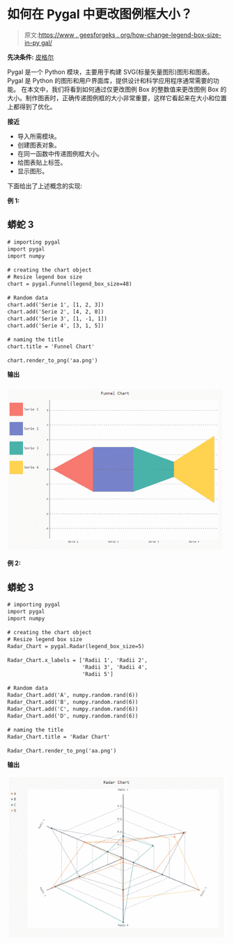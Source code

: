 # 如何在 Pygal 中更改图例框大小？

> 原文:[https://www . geesforgeks . org/how-change-legend-box-size-in-py gal/](https://www.geeksforgeeks.org/how-to-change-legend-box-size-in-pygal/)

**先决条件:** [皮格尔](http://www.pygal.org/en/stable/)

Pygal 是一个 Python 模块，主要用于构建 SVG(标量矢量图形)图形和图表。Pygal 是 Python 的图形和用户界面库，提供设计和科学应用程序通常需要的功能。
在本文中，我们将看到如何通过仅更改图例 Box 的整数值来更改图例 Box 的大小。制作图表时，正确传递图例框的大小非常重要，这样它看起来在大小和位置上都得到了优化。

**接近**

*   导入所需模块。
*   创建图表对象。
*   在同一函数中传递图例框大小。
*   给图表贴上标签。
*   显示图形。

下面给出了上述概念的实现:

**例 1:**

## 蟒蛇 3

```
# importing pygal
import pygal
import numpy

# creating the chart object
# Resize legend box size
chart = pygal.Funnel(legend_box_size=48)

# Random data
chart.add('Serie 1', [1, 2, 3])
chart.add('Serie 2', [4, 2, 0])
chart.add('Serie 3', [1, -1, 1])
chart.add('Serie 4', [3, 1, 5])

# naming the title
chart.title = 'Funnel Chart'

chart.render_to_png('aa.png')
```

**输出**

![](img/2f7e887ab2dd0f1841dd0b29769699ca.png)

**例 2:**

## 蟒蛇 3

```
# importing pygal
import pygal
import numpy

# creating the chart object
# Resize legend box size
Radar_Chart = pygal.Radar(legend_box_size=5)

Radar_Chart.x_labels = ['Radii 1', 'Radii 2',
                        'Radii 3', 'Radii 4',
                        'Radii 5']

# Random data
Radar_Chart.add('A', numpy.random.rand(6))
Radar_Chart.add('B', numpy.random.rand(6))
Radar_Chart.add('C', numpy.random.rand(6))
Radar_Chart.add('D', numpy.random.rand(6))

# naming the title
Radar_Chart.title = 'Radar Chart'

Radar_Chart.render_to_png('aa.png')
```

**输出**

![](img/3a0d8db2835a665b908ca8ddea44d1e5.png)